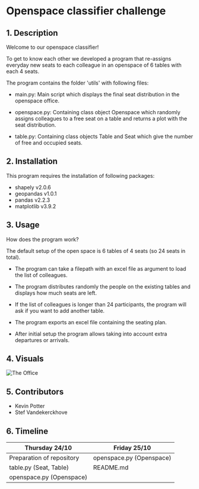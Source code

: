# Openspace classifier challenge

## 1. Description

  Welcome to our openspace classifier!

  To get to know each other we developed a program that re-assigns everyday new seats to each colleague in an openspace of 6 tables with each 4 seats.

  The program contains the folder 'utils' with following files:

  - main.py:
    Main script which displays the final seat distribution in the openspace office.
  
  - openspace.py:
    Containing class object Openspace which randomly assigns colleagues to a free seat on a table and returns a plot with the seat distribution.
  
  - table.py:
    Containing class objects Table and Seat which give the number of free and occupied seats.
  
## 2. Installation

This program requires the installation of following packages:

- shapely v2.0.6
- geopandas v1.0.1
- pandas v2.2.3
- matplotlib v3.9.2

## 3. Usage

  How does the program work?
  
  The default setup of the open space is 6 tables of 4 seats (so 24 seats in total).
  
  - The program can take a filepath with an excel file as argument to load the list of colleagues.
    
  - The program distributes randomly the people on the existing tables and displays how much seats are left.
    
  - If the list of colleagues is longer than 24 participants, the program will ask if you want to add another table.

  - The program exports an excel file containing the seating plan.

  - After initial setup the program allows taking into account extra departures or arrivals.
    
  
## 4. Visuals

   ![The Office](https://imgix.bustle.com/uploads/image/2017/12/19/1b3f939e-752b-4d8b-80ba-b2384790f8ad-michael-scott-office.jpg?w=1020&h=574&fit=crop&crop=faces&auto=format&q=70)
  

## 5. Contributors
   
  - Kevin Potter
  - Stef Vandekerckhove

## 6. Timeline

| Thursday 24/10                                    | Friday 25/10                                             |
| ------------------------------------------------- | -------------------------------------------------------- |
| Preparation of repository                         | openspace.py (Openspace)                                 |
| table.py (Seat, Table)                            | README.md                                                |
| openspace.py (Openspace)                          |                                                          |

